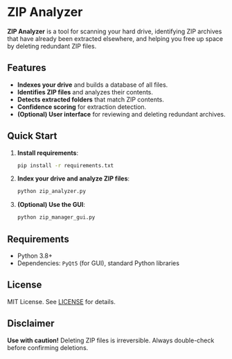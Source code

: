 # ZIP Analyzer

**ZIP Analyzer** is a tool for scanning your hard drive, identifying ZIP archives that have already been extracted elsewhere, and helping you free up space by deleting redundant ZIP files.

## Features

- **Indexes your drive** and builds a database of all files.
- **Identifies ZIP files** and analyzes their contents.
- **Detects extracted folders** that match ZIP contents.
- **Confidence scoring** for extraction detection.
- **(Optional) User interface** for reviewing and deleting redundant archives.

## Quick Start

1. **Install requirements**:
    ```bash
    pip install -r requirements.txt
    ```

2. **Index your drive and analyze ZIP files**:
    ```bash
    python zip_analyzer.py
    ```

3. **(Optional) Use the GUI**:
    ```bash
    python zip_manager_gui.py
    ```

## Requirements

- Python 3.8+
- Dependencies: `PyQt5` (for GUI), standard Python libraries

## License

MIT License. See [LICENSE](LICENSE) for details.

## Disclaimer

**Use with caution!** Deleting ZIP files is irreversible. Always double-check before confirming deletions.